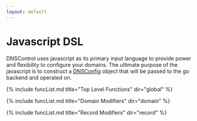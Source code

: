 ```yaml
---
layout: default
---
```


# Javascript DSL

DNSControl uses javascript as its primary input language to provide power and flexibility to configure your domains. The ultimate purpose of the javascript is to construct a
[DNSConfig](https://godoc.org/github.com/StackExchange/dnscontrol/models#DNSConfig) object that will be passed to the go backend and operated on.

{% include funcList.md title="Top Level Functions" dir="global" %}

{% include funcList.md title="Domain Modifiers" dir="domain" %}

{% include funcList.md title="Record Modifiers" dir="record" %}

<script>
    $(function(){
        var f = function(){
            $("div.panel").removeClass("panel-success")
            var jmp = window.location.hash;
            if(jmp){
                $("div"+jmp).addClass("panel-success")
            }
        }
        f();
        $(window).on('hashchange',f);
    })
</script>
